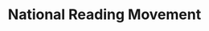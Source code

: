 ---
layout: homepage
title: National Reading Movement
description: Read More, Read Widely, Read Together
permalink: /
notification: 
sections:
    - hero:
        title: 
        subtitle: 
        background: /images/DBL Slider.png
        url: /contact-us/
        button: 
        key_highlights:
            - title: Read@Work
              description: Read@Work supports organisations in seeding a reading culture at the workplace. Find out more!
              url: http://www.nationalreadingmovement.sg/readwork/
            - title: Book Clubs
              description: Keen to share your thoughts about the books you have read? Why not join a book club? Find out more.
              url: http://www.nationalreadingmovement.sg/book-clubs/
            - title: NRM Mobile app
              description: Read on-the-go! Thousands of eReads at your fingertips!
              url: http://www.nationalreadingmovement.sg/book-clubs/
    - infobar:
        title: Read More. Read Widely. Read Together.
        subtitle: Initiatives
        description: Set aside some time to "Read More", "Read Widely" beyond the usual genres and "Read Together" with family and friends. Be involved now.
        button: Check out our initiatives
        url: /faq/
    - infopic:
        title: Read@Work
        subtitle: Highlights
        description: Find out how you can incorporate reading habits in the workplace
        button: Learn More
        url: /readwork/
        image: /images/experiment-banner.jpg
        alt: Read@Work
    - infopic:
        title: Recommended eReads
        subtitle: Highlights
        description: Thousands of eBooks, eMagazines and audiobooks at your fingertips.
        button: Explore
        url: http://nlb.overdrive.com
        image: /images/digital-skill-banner.jpg
        alt: Explore eReads
    - resources:
        title: Media
        subtitle: Learn more
        button: View More
---